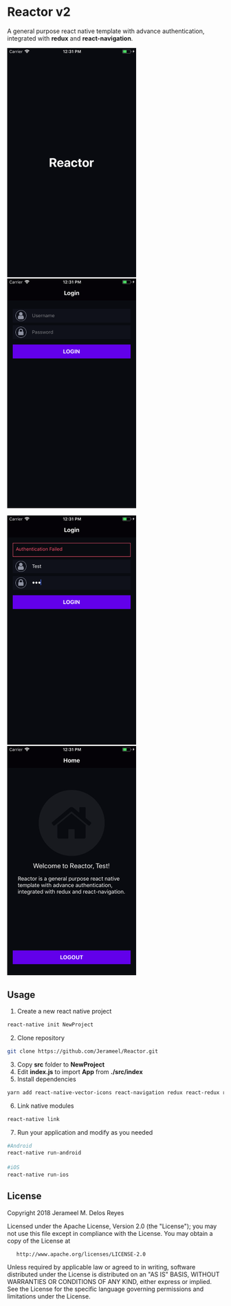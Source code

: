 # Reactor v2

A general purpose react native template with advance authentication, integrated with **redux** and **react-navigation**.

<p float="left">
  <img src="./screenshots/01.png" width="300" />
  <img src="./screenshots/02.png" width="300" />
</p>
<p float="left">
  <img src="./screenshots/03.png" width="300" />
  <img src="./screenshots/04.png" width="300" />
</p>

## Usage

1. Create a new react native project

```bash
react-native init NewProject
```

2. Clone repository

```bash
git clone https://github.com/Jerameel/Reactor.git
```

3. Copy **src** folder to **NewProject**
4. Edit **index.js** to import **App** from **./src/index**
5. Install dependencies

```bash
yarn add react-native-vector-icons react-navigation redux react-redux redux-logger redux-thunk
```

6. Link native modules

```bash
react-native link
```

7. Run your application and modify as you needed

```bash
#Android
react-native run-android

#iOS
react-native run-ios
```

## License

Copyright 2018 Jerameel M. Delos Reyes

Licensed under the Apache License, Version 2.0 (the "License");
you may not use this file except in compliance with the License.
You may obtain a copy of the License at

       http://www.apache.org/licenses/LICENSE-2.0

Unless required by applicable law or agreed to in writing, software
distributed under the License is distributed on an "AS IS" BASIS,
WITHOUT WARRANTIES OR CONDITIONS OF ANY KIND, either express or implied.
See the License for the specific language governing permissions and
limitations under the License.
